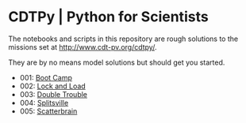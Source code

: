 <h1>CDTPy | Python for Scientists</h1>

The notebooks and scripts in this repository are rough solutions to the missions set at http://www.cdt-pv.org/cdtpy/.

They are by no means model solutions but should get you started. 

+ 001: [Boot Camp](http://www.cdt-pv.org/cdtpy/mission/1)
+ 002: [Lock and Load](http://www.cdt-pv.org/cdtpy/mission/2)
+ 003: [Double Trouble](http://www.cdt-pv.org/cdtpy/mission/3)
+ 004: [Splitsville](http://www.cdt-pv.org/cdtpy/mission/4)
+ 005: [Scatterbrain](http://www.dct-pv.org/cdtpy/mission/5)


